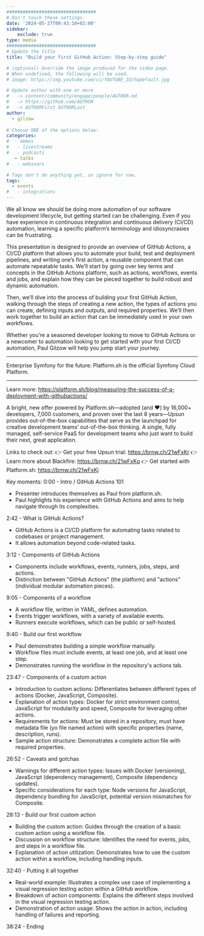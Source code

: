 ```yaml
---
#################################
# Don't touch these settings.
date: '2024-05-27T09:43:10+02:00'
sidebar:
    exclude: true
type: media
#################################
# Update the title
title: "Build your first GitHub Action: Step-by-step guide"

# (optional) Override the image produced for the video page.
# When undefined, the following will be used.
# image: https://img.youtube.com/vi/YOUTUBE_ID/hqdefault.jpg

# Update author with one or more
#   -> content/community/engage/people/AUTHOR.md
#   -> https://github.com/AUTHOR
#   -> AUTHORFirst AUTHORLast
author:
  - gilzow
  
# Choose ONE of the options below:
categories:
#  - demos
#   - livestreams
#   - podcasts
   - talks
#   - webinars

# Tags don't do anything yet, so ignore for now.
tags:
  - events
#   - integrations
---
```

We all know we should be doing more automation of our software development lifecycle, but getting started can be challenging. Even if you have experience in continuous integration and continuous delivery (CI/CD) automation, learning a specific platform’s terminology and idiosyncrasies can be frustrating.

This presentation is designed to provide an overview of GitHub Actions, a CI/CD platform that allows you to automate your build, test and deployment pipelines, and writing one’s first action, a reusable component that can automate repeatable tasks. We’ll start by going over key terms and concepts in the GitHub Actions platform, such as actions, workflows, events and jobs, and explain how they can be pieced together to build robust and dynamic automation.

Then, we’ll dive into the process of building your first GitHub Action, walking through the steps of creating a new action, the types of actions you can create, defining inputs and outputs, and required properties. We’ll then work together to build an action that can be immediately used in your own workflows.

Whether you’re a seasoned developer looking to move to GitHub Actions or a newcomer to automation looking to get started with your first CI/CD automation, Paul Gilzow will help you jump start your journey.
______________________________________

Enterprise Symfony for the future: Platform.sh is the official Symfony Cloud Platform.
______________________________________

Learn more: https://platform.sh/blog/measuring-the-success-of-a-deployment-with-githubactions/

A bright, new offer powered by Platform.sh—adopted (and ❤️) by 16,000+ developers, 7,000 customers, and proven over the last 8 years—Upsun provides out-of-the-box capabilities that serve as the launchpad for creative development teams’ out-of-the-box thinking. A single, fully managed, self-service PaaS for development teams who just want to build their next, great application.

Links to check out:
👉 Get your free Upsun trial: https://brnw.ch/21wFxKr
👉 Learn more about Blackfire: https://brnw.ch/21wFxKp
👉 Get started with Platform.sh: https://brnw.ch/21wFxKj

Key moments:
0:00 - Intro / GitHub Actions 101
* Presenter introduces themselves as Paul from platform.sh.
* Paul highlights his experience with GitHub Actions and aims to help navigate through its complexities.

2:42 - What is GitHub Actions?
* GitHub Actions is a CI/CD platform for automating tasks related to codebases or project management.
* It allows automation beyond code-related tasks.

3:12 - Components of GitHub Actions
* Components include workflows, events, runners, jobs, steps, and actions.
* Distinction between "GitHub Actions" (the platform) and "actions" (individual modular automation pieces).

9:05 - Components of a workflow
* A workflow file, written in YAML, defines automation.
* Events trigger workflows, with a variety of available events.
* Runners execute workflows, which can be public or self-hosted.

9:40 - Build our first workflow
* Paul demonstrates building a simple workflow manually.
* Workflow files must include events, at least one job, and at least one step.
* Demonstrates running the workflow in the repository's actions tab.

23:47 - Components of a custom action
* Introduction to custom actions: Differentiates between different types of actions (Docker, JavaScript, Composite).
* Explanation of action types: Docker for strict environment control, JavaScript for modularity and speed, Composite for leveraging other actions.
* Requirements for actions: Must be stored in a repository, must have metadata file (yo file named action) with specific properties (name, description, runs).
* Sample action structure: Demonstrates a complete action file with required properties.

26:52 - Caveats and gotchas
* Warnings for different action types: Issues with Docker (versioning), JavaScript (dependency management), Composite (dependency updates).
* Specific considerations for each type: Node versions for JavaScript, dependency bundling for JavaScript, potential version mismatches for Composite.

28:13 - Build our first custom action
* Building the custom action: Guides through the creation of a basic custom action using a workflow file.
* Discussion on workflow structure: Identifies the need for events, jobs, and steps in a workflow file.
* Explanation of action utilization: Demonstrates how to use the custom action within a workflow, including handling inputs.

32:40 - Putting it all together
* Real-world example: Illustrates a complex use case of implementing a visual regression testing action within a GitHub workflow.
* Breakdown of action components: Explains the different steps involved in the visual regression testing action.
* Demonstration of action usage: Shows the action in action, including handling of failures and reporting.

38:24 - Ending

